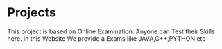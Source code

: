 # Projects

This project is based on Online Examination. Anyone can Test their Skills here. in this Website We provide a Exams like JAVA,C++,PYTHON etc
